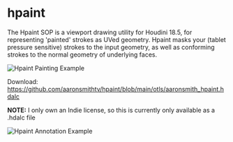 # hpaint
The Hpaint SOP is a viewport drawing utility for Houdini 18.5, for representing 'painted' strokes as UVed geometry. Hpaint masks your (tablet pressure sensitive) strokes to the input geometry, as well as conforming strokes to the normal geometry of underlying faces.

![Hpaint Painting Example](https://github.com/aaronsmithtv/hpaint/blob/main/examples/images/hpaint_doc_gif_001.gif)

Download: https://github.com/aaronsmithtv/hpaint/blob/main/otls/aaronsmith_hpaint.hdalc

**NOTE:** I only own an Indie license, so this is currently only available as a .hdalc file

![Hpaint Annotation Example](https://github.com/aaronsmithtv/hpaint/blob/main/examples/images/hpaint_doc_gif_002.gif)
